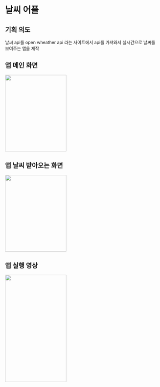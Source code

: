 # 날씨  어플

## 기획 의도 
날씨  api를 open wheather api 라는 사이트에서 api를 가져와서 실시간으로 날씨를 보여주는 앱을 제작    

## 앱 메인 화면   

<img src="https://user-images.githubusercontent.com/75601594/145599380-73b265da-9db5-4e94-9611-3c5612d4ca69.jpg" width="200" height="250">

## 앱 날씨 받아오는 화면   
<img src="https://user-images.githubusercontent.com/75601594/145599720-ec32eff3-0126-4806-b1e3-862c3137d916.jpg" width="200" height="250">  

## 앱 실행 영상

<img src="https://user-images.githubusercontent.com/75601594/145600248-ec6f5dc9-84be-459e-91d1-11c18178cf4d.gif" width="200" height="350">




